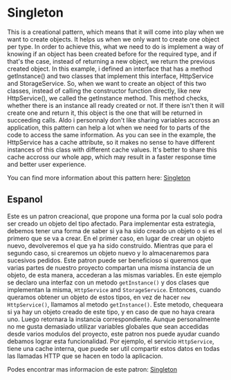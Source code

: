 # Singleton
This is a creational pattern, which means that it will come into play when we want to create objects. It helps us when we only want to create one object per type. In order to achieve this, what we need to do is implement a way of knowing if an object has been created before for the required type, and if that's the case, instead of returning a new object, we return the previous created object. In this example, i defined an interface that has a method getInstance() and two classes that implement this interface, HttpService and StorageService. So, when we want to create an object of this two classes, instead of calling the constructor function directly, like new HttpService(), we called the getInstance method. This method checks, whether there is an instance all ready created or not. If there isn't then it will create one and return it, this object is the one that will be returned in succeeding calls. 
    Aldo i personnaly don't like sharing variables accross an application, this pattern can help a lot when we need for to parts of the code to access the same information. As you can see in the example, the HttpService has a cache attribute, so it makes no sense to have different instances of this class with different cache values. It's better to share this cache accross our whole app, which may result in a faster response time and better user experience. 

You can find more information about this pattern here: [Singleton](https://en.wikipedia.org/wiki/Singleton_pattern)

## Espanol 

Este es un patron creacional, que propone una forma por la cual solo podra ser creado un objeto del tipo afectado. Para implementar esta estrategia, debemos tener una forma de saber si ya ha sido creado un objeto o si es el primero que se va a crear. En el primer caso, en lugar de crear un objeto nuevo, devolveremos el que ya ha sido construido. Mientras que para el segundo caso, si crearemos un objeto nuevo y lo almacenaremos para sucesivos pedidos.
    Este patron puede ser beneficioso si queremos que varias partes de nuestro proyecto compartan una misma instancia de un objeto, de esta manera, accederan a las mismas variables. En este ejemplo se declaro una interfaz con un metodo `getInstance()` y dos clases que implementan la misma, `HttpService` and `StorageService`. Entonces, cuando queramos obtener un objeto de estos tipos, en vez de hacer `new HttpService()`, llamamos al metodo `getInstance()`. Este metodo, chequeara si ya hay un objeto creado de este tipo, y en caso de que no haya creara uno. Luego retornara la instancia correspondiente.
    Aunque personalmente no me gusta demasiado utilizar variables globales que sean accedidas desde varios modulos del proyecto, este patron nos puede ayudar cuando debamos lograr esta funcionalidad. Por ejemplo, el servicio `HttpService`, tiene una cache interna, que puede ser util compartir estos datos en todas las llamadas HTTP que se hacen en todo la aplicacion.


Podes encontrar mas informacion de este patron:  [Singleton](https://es.wikipedia.org/wiki/Singleton)
